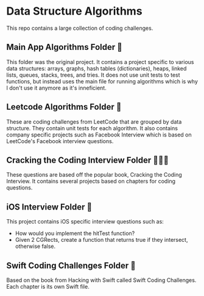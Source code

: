# Data Structure Algorithms

This repo contains a large collection of coding challenges.

## Main App Algorithms Folder 🤖
This folder was the original project. It contains a project specific to various data structures: arrays, graphs, hash tables (dictionaries), heaps, linked lists, queues, stacks, trees, and tries. It does not use unit tests to test functions, but instead uses the main file for running algorithms which is why I don't use it anymore as it's inneficient.

## Leetcode Algorithms Folder 👾
These are coding challenges from LeetCode that are grouped by data structure. They contain unit tests for each algorithm. It also contains company specific projects such as Facebook Interview which is based on LeetCode's Facebook interview questions.

## Cracking the Coding Interview Folder 👩🏼‍💻
These questions are based off the popular book, Cracking the Coding Interview. It contains several projects based on chapters for coding questions.

## iOS Interview Folder 📲
This project contains iOS specific interview questions such as:

- How would you implement the hitTest function?
- Given 2 CGRects, create a function that returns true if they intersect, otherwise false.

## Swift Coding Challenges Folder 🐥
Based on the book from Hacking with Swift called Swift Coding Challenges. Each chapter is its own Swift file.
